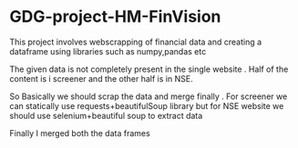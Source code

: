 # GDG-project-HM-FinVision
This project involves webscrapping of financial data and creating a dataframe using libraries such as numpy,pandas etc

The given data is not completely present in the single website . Half of the content is i screener and the other half is in NSE.

So Basically we should scrap the data and merge finally . For screener we can statically use requests+beautifulSoup library but for 
NSE website we should use selenium+beautiful soup to extract data 

Finally I merged both the data frames

